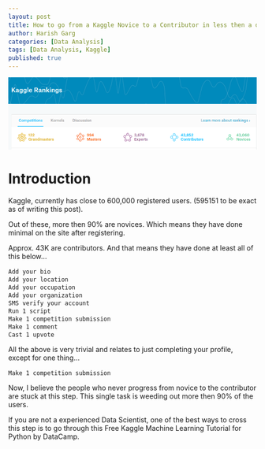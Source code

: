 ```yaml
---
layout: post
title: How to go from a Kaggle Novice to a Contributor in less then a day
author: Harish Garg
categories: [Data Analysis]
tags: [Data Analysis, Kaggle]
published: true
---
```


![Cover Image](/assets/images/kaggle.png)

# Introduction

Kaggle, currently has close to 600,000 registered users. (595151 to be exact as of writing this post).

Out of these, more then 90% are novices. Which means they have done minimal on the site after registering.

Approx. 43K are contributors. And that means they have done at least all of this below…

    Add your bio
    Add your location
    Add your occupation
    Add your organization
    SMS verify your account
    Run 1 script
    Make 1 competition submission
    Make 1 comment
    Cast 1 upvote

All the above is very trivial and relates to just completing your profile, except for one thing…

    Make 1 competition submission

Now, I believe the people who never progress from novice to the contributor are stuck at this step. This single task is weeding out more then 90% of the users.

If you are not a experienced Data Scientist, one of the best ways to cross this step is to go through this Free Kaggle Machine Learning Tutorial for Python by DataCamp.